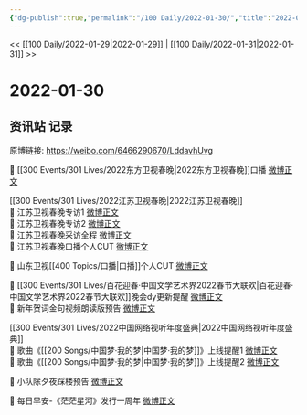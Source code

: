 ```yaml
---
{"dg-publish":true,"permalink":"/100 Daily/2022-01-30/","title":"2022-01-30","created":"2022-12-22T16:10:43.000+08:00","updated":"2023-01-09T17:24:41.877+08:00"}
---
```



<< [[100 Daily/2022-01-29\|2022-01-29]] | [[100 Daily/2022-01-31\|2022-01-31]] >>

# 2022-01-30

## 资讯站 记录

原博链接: https://weibo.com/6466290670/LddavhUvg

💫 [[300 Events/301 Lives/2022东方卫视春晚\|2022东方卫视春晚]]口播 [微博正文](https://m.weibo.cn/6466290670/4731347858622482)

[[300 Events/301 Lives/2022江苏卫视春晚\|2022江苏卫视春晚]]  
💫 江苏卫视春晚专访1 [微博正文](https://m.weibo.cn/6466290670/4731358700115095)  
💫 江苏卫视春晚专访2 [微博正文](https://m.weibo.cn/6466290670/4731346083646662)  
💫 江苏卫视春晚采访全程 [微博正文](https://m.weibo.cn/6466290670/4731413200373527)  
💫 江苏卫视春晚口播个人CUT [微博正文](https://m.weibo.cn/6466290670/4731303741620836)

💫 山东卫视[[400 Topics/口播\|口播]]个人CUT [微博正文](https://m.weibo.cn/6466290670/4731334574476139)

💫 [[300 Events/301 Lives/百花迎春·中国文学艺术界2022春节大联欢\|百花迎春·中国文学艺术界2022春节大联欢]]晚会dy更新提醒 [微博正文](https://m.weibo.cn/6466290670/4731391445570426)  
💫 新年贺词金句视频朗读版预告 [微博正文](https://m.weibo.cn/6466290670/4731294724657716)

[[300 Events/301 Lives/2022中国网络视听年度盛典\|2022中国网络视听年度盛典]]  
💫 歌曲《[[200 Songs/中国梦·我的梦\|中国梦·我的梦]]》上线提醒1 [微博正文](https://m.weibo.cn/6466290670/4731363577824135)  
💫 歌曲《[[200 Songs/中国梦·我的梦\|中国梦·我的梦]]》上线提醒2 [微博正文](https://m.weibo.cn/6466290670/4731351662593924)

💫 小队除夕夜踩楼预告 [微博正文](https://m.weibo.cn/6466290670/4731469567891361)

💫 每日早安-《茫茫星河》发行一周年 [微博正文](https://m.weibo.cn/6466290670/4731262792895215)
